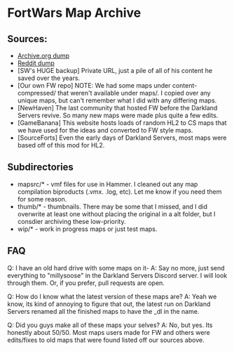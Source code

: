 # FortWars Map Archive

## Sources:
- [Archive.org dump](https://archive.org/details/FortWars)
- [Reddit dump](https://archive.org/details/FortWars)
- [SW's HUGE backup] Private URL, just a pile of all of his content he saved over the years.
- [Our own FW repo] NOTE: We had some maps under content-compressed/ that weren't available under maps/. I copied over any unique maps, but can't remember what I did with any differing maps.
- [NewHaven] The last community that hosted FW before the Darkland Servers revive. So many new maps were made plus quite a few edits.
- [GameBanana] This website hosts loads of random HL2 to CS maps that we have used for the ideas and converted to FW style maps.
- [SourceForts] Even the early days of Darkland Servers, most maps were based off of this mod for HL2.

## Subdirectories
- mapsrc/* - vmf files for use in Hammer. I cleaned out any map compilation biproducts (.vmx. .log, etc). Let me know if you need them for some reason.
- thumb/* - thumbnails. There may be some that I missed, and I did overwrite at least one without placing the original in a alt folder, but I consdier archiving these low-priority.
- wip/*	- work in progress maps or just test maps.

## FAQ
Q: I have an old hard drive with some maps on it-
A: Say no more, just send everything to "millysoose" in the Darkland Servers Discord server. I will look through them. Or, if you prefer, pull requests are open.

Q: How do I know what the latest version of these maps are?
A: Yeah we know, its kind of annoying to figure that out, the latest run on Darkland Servers renamed all the finished maps to have the _dl in the name.

Q: Did you guys make all of these maps your selves?
A: No, but yes. Its honestly about 50/50. Most maps users made for FW and others were edits/fixes to old maps that were found listed off our sources above.

